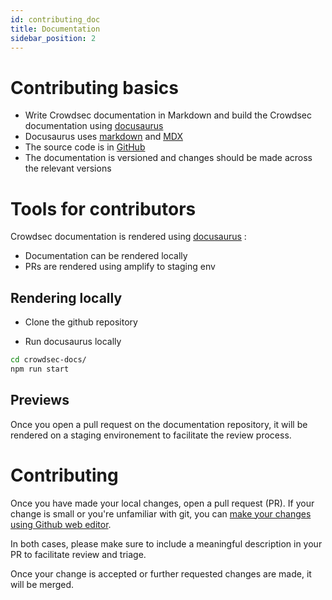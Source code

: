 ```yaml
---
id: contributing_doc
title: Documentation
sidebar_position: 2
---
```


# Contributing basics

 - Write Crowdsec documentation in Markdown and build the Crowdsec documentation using [docusaurus](https://docusaurus.io/)
 - Docusaurus uses [markdown](https://docusaurus.io/docs/markdown-features) and [MDX](https://docusaurus.io/docs/markdown-features/react)
 - The source code is in [GitHub](https://github.com/crowdsecurity/crowdsec-docs)
 - The documentation is versioned and changes should be made across the relevant versions

# Tools for contributors

Crowdsec documentation is rendered using [docusaurus](https://docusaurus.io/) :
 - Documentation can be rendered locally
 - PRs are rendered using amplify to staging env

## Rendering locally

 - Clone the github repository

 - Run docusaurus locally

```bash
cd crowdsec-docs/
npm run start
```

## Previews

Once you open a pull request on the documentation repository, it will be rendered on a staging environement to facilitate the review process.

# Contributing

Once you have made your local changes, open a pull request (PR).
If your change is small or you're unfamiliar with git, you can [make your changes using Github web editor](https://docs.github.com/en/repositories/working-with-files/managing-files/editing-files).

In both cases, please make sure to include a meaningful description in your PR to facilitate review and triage.

Once your change is accepted or further requested changes are made, it will be merged.

